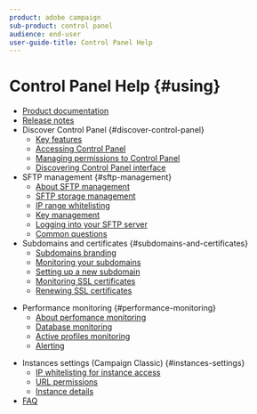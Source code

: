 ```yaml
---
product: adobe campaign
sub-product: control panel
audience: end-user
user-guide-title: Control Panel Help
---
```


# Control Panel Help {#using}

+ [Product documentation](control-panel-home.md)
+ [Release notes](release-notes.md)
+ Discover Control Panel {#discover-control-panel}
  + [Key features](discover/using/key-features.md)
  + [Accessing Control Panel](discover/using/accessing-control-panel.md)
  + [Managing permissions to Control Panel](discover/using/managing-permissions.md)
  + [Discovering Control Panel interface](discover/using/discovering-the-interface.md)
+ SFTP management {#sftp-management}
  + [About SFTP management](sftp/using/about-sftp-management.md)
  + [SFTP storage management](sftp/using/sftp-storage-management.md)
  + [IP range whitelisting](sftp/using/ip-range-whitelisting.md)
  + [Key management](sftp/using/key-management.md)
  + [Logging into your SFTP server](sftp/using/logging-into-sftp-server.md)
  + [Common questions](sftp/using/common-questions.md)
+ Subdomains and certificates {#subdomains-and-certificates}
    + [Subdomains branding](subdomains-certificates/using/subdomains-branding.md)
    + [Monitoring your subdomains](subdomains-certificates/using/monitoring-subdomains.md)
    + [Setting up a new subdomain](subdomains-certificates/using/setting-up-new-subdomain.md)
    + [Monitoring SSL certificates](subdomains-certificates/using/monitoring-ssl-certificates.md)
    + [Renewing SSL certificates](subdomains-certificates/using/renewing-subdomain-certificate.md)
* Performance monitoring {#performance-monitoring}
  + [About perfomance monitoring](performance-monitoring/using/about-performance-monitoring.md)
  + [Database monitoring](performance-monitoring/using/database-monitoring.md)
  + [Active profiles monitoring](performance-monitoring/using/active-profiles-monitoring.md)
  + [Alerting](performance-monitoring/using/alerting.md)
+ Instances settings (Campaign Classic) {#instances-settings}
  + [IP whitelisting for instance access](instances-settings/using/ip-whitelisting-instance-access.md)
  + [URL permissions](instances-settings/using/url-permissions.md)
  + [Instance details](instances-settings/using/instance-details.md)
+ [FAQ](faq.md)

